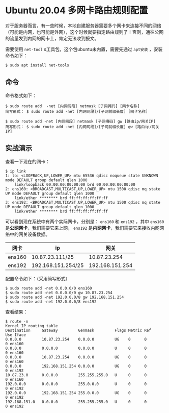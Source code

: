 # Ubuntu 20.04 多网卡路由规则配置

对于服务器而言，有一些时候，本地自建服务器需要多个网卡来连接不同的网络（可能是内网，也可能是外网），这个时候就要指定路由规则了！否则，通往公网的流量发到内网的网卡上，肯定无法收到报文。

需要使用 `net-tool` s工具包，这个包ubuntu未内置，需要先通过 `apt安装` ，安装命令如下：

``` shell
$ sudo apt install net-tools
```

## 命令

命令格式如下：

``` shell
$ sudo route add  -net [内网网段] netmask [子网掩码] [网卡名称]
简写形式： $ sudo route add -net [内网网段]/[子网前缀长度] [网卡名称]
 
$ sudo route add -net [内网网段] netmask [子网掩码] gw [路由ip/网关IP]
简写形式： $ sudo route add -net [内网网段]/[子网前缀长度] gw [路由ip/网关IP]
```

## 实战演示

查看一下现在的网卡：

``` shell
$ ip link
1: lo: <LOOPBACK,UP,LOWER_UP> mtu 65536 qdisc noqueue state UNKNOWN mode DEFAULT group default qlen 1000
    link/loopback 00:00:00:00:00:00 brd 00:00:00:00:00:00
2: ens160: <BROADCAST,MULTICAST,UP,LOWER_UP> mtu 1500 qdisc mq state UP mode DEFAULT group default qlen 1000
    link/ether ******** brd ff:ff:ff:ff:ff:ff
3: ens192: <BROADCAST,MULTICAST,UP,LOWER_UP> mtu 1500 qdisc mq state UP mode DEFAULT group default qlen 1000
    link/ether ******** brd ff:ff:ff:ff:ff:ff
```

可以看到现在系统中有两个实际网卡，分别是： `ens160` 和 `ens192` ，其中 `ens160` 是**公网网卡**，我们需要它来上网， `ens192` 是**内网网卡**，我们需要它来接收内网网络中的网关设备数据。

|网卡|ip|网关|
|-----|-----|-----|
|ens160|10.87.23.111/25|10.87.23.254|
|ens192|192.168.151.254/25|192.168.151.254|

配置命令如下：（采用简写形式）

``` shell
$ sudo route add -net 0.0.0.0/0 ens160
$ sudo route add -net 0.0.0.0/0 gw 10.87.23.254
$ sudo route add -net 192.0.0.0/8 gw 192.168.151.254
$ sudo route add -net 192.0.0.0/8 ens192
```

查看结果：

``` shell
$ route -n
Kernel IP routing table
Destination     Gateway         Genmask         Flags Metric Ref    Use Iface
0.0.0.0         10.87.23.254    0.0.0.0         UG    0      0        0 ens160
0.0.0.0         0.0.0.0         0.0.0.0         U     0      0        0 ens160
0.0.0.0         10.87.23.254    0.0.0.0         UG    0      0        0 ens160
0.0.0.0         192.168.151.254 0.0.0.0         UG    0      0        0 ens192
10.87.23.0      0.0.0.0         255.255.255.0   U     0      0        0 ens160
192.0.0.0       0.0.0.0         255.0.0.0       U     0      0        0 ens192
192.0.0.0       192.168.151.254 255.0.0.0       UG    0      0        0 ens192
192.168.151.0   0.0.0.0         255.255.255.0   U     0      0        0 ens192
```
